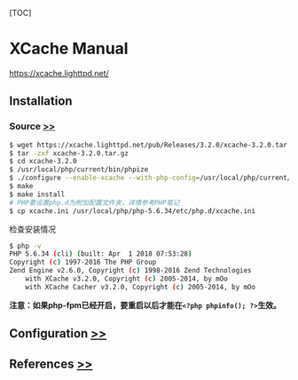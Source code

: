 [TOC]

# XCache Manual

https://xcache.lighttpd.net/

## Installation

### Source [>>](https://xcache.lighttpd.net/wiki/InstallFromSource)

```bash
$ wget https://xcache.lighttpd.net/pub/Releases/3.2.0/xcache-3.2.0.tar.gz
$ tar -zxf xcache-3.2.0.tar.gz
$ cd xcache-3.2.0
$ /usr/local/php/current/bin/phpize
$ ./configure --enable-xcache --with-php-config=/usr/local/php/current/bin/php-config 
$ make 
$ make install
# PHP要设置php.d为附加配置文件夹，详情参考PHP笔记
$ cp xcache.ini /usr/local/php/php-5.6.34/etc/php.d/xcache.ini
```

检查安装情况
```bash
$ php -v
PHP 5.6.34 (cli) (built: Apr  1 2018 07:53:28) 
Copyright (c) 1997-2016 The PHP Group
Zend Engine v2.6.0, Copyright (c) 1998-2016 Zend Technologies
    with XCache v3.2.0, Copyright (c) 2005-2014, by mOo
    with XCache Cacher v3.2.0, Copyright (c) 2005-2014, by mOo
```

**注意：如果php-fpm已经开启，要重启以后才能在`<?php phpinfo(); ?>`生效。**

## Configuration [>>](https://xcache.lighttpd.net/wiki/XcacheIni)

## References [>>](https://xcache.lighttpd.net/wiki/XcacheApi)
